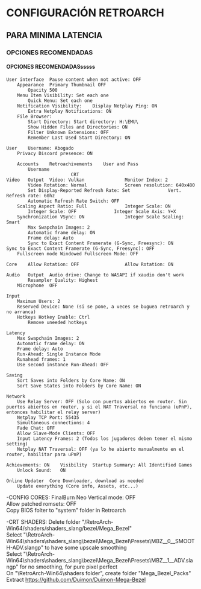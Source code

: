 # CONFIGURACIÓN RETROARCH  


## PARA MINIMA LATENCIA  

### OPCIONES RECOMENDADAS  

#### OPCIONES RECOMENDADASsssss  


	User interface	Pause content when not active: OFF								
		Appearance	Primary Thumbnail OFF							
			Opacity 500							
		Menu Item Visibility: Set each one								
			Quick Menu: Set each one							
		Notification Visibility:	Display Netplay Ping: ON							
			Extra Netplay Notifications: ON							
		File Browser:								
			Start Directory: Start directory: H:\EMU\							
			Show Hidden Files and Directories: ON							
			Filter Unknown Extensions: OFF							
			Remember Last Used Start Directory: ON
							
	User	Username: Abogado								
		Privacy	Discord presence: ON							
										
		Accounts	Retroachivements	User and Pass						
			Username							
							CRT			
	Video	Output	Video: Vulkan				Monitor Index: 2			
			Video Rotation: Normal				Screen resolution: 640x480			
			Set Display-Reported Refresh Rate: Set				Vert. Refresh rate: 60hz			
			Automatic Refresh Rate Switch: OFF							
		Scaling	Aspect Ratio: Full				Integer Scale: ON		 	
			Integer Scale: OFF				Integer Scale Axis: Y+X			
		Synchronization	VSync: ON				Integer Scale Scaling: Smart			
			Max Swapchain Images: 2							
			Automatic frame delay: ON							
			Frame delay: Auto							
			Sync to Exact Content Framerate (G-Sync, Freesync): ON				Sync to Exact Content Framerate (G-Sync, Freesync): OFF			
		Fullscreen mode	Windowed Fullscreen Mode: OFF							
										
	Core	Allow Rotation: OFF					Allow Rotation: ON			
										
	Audio	Output	Audio drive: Change to WASAPI if xaudio don't work							
			Resampler Quality: Highest							
		Microphone	OFF							
										
	Input									
		Maximum Users: 2								
		Reserved Device: None (si se pone, a veces se buguea retroarch y no arranca)								
		Hotkeys	Hotkey Enable: Ctrl							
			Remove uneeded hotkeys							
										
	Latency									
		Max Swapchain Images: 2								
		Automatic frame delay: ON								
		Frame delay: Auto								
		Run-Ahead: Single Instance Mode								
		Runahead frames: 1								
		Use second instance Run-Ahead: OFF								
										
	Saving									
		Sort Saves into Folders by Core Name: ON								
		Sort Save States into Folders by Core Name: ON								
										
	Network									
		Use Relay Server: OFF (Solo con puertos abiertos en router. Sin puertos abiertos en router, y si el NAT Traversal no funciona (uPnP), entonces habilitar el relay server)								
		Netplay TCP Port: 55435								
		Simultaneous connections: 4								
		Fade Chat: OFF								
		Allow Slave-Mode Clients: OFF								
		Input Latency Frames: 2 (Todos los jugadores deben tener el mismo setting)								
		Netplay NAT Traversal: OFF (ya lo he abierto manualmente en el router, habilitar para uPnP)								
										
	Achievements: ON	Visibility	Startup Summary: All Identified Games							
		Unlock Sound:	ON							
										
	Online Updater	Core Downloader, download as needed								
		Update everything (Core info, Assets, etc...)								
										
-CONFIG CORES:	FinalBurn Neo	Vertical mode: OFF								
		Allow patched romsets: OFF								
	Copy BIOS folter to "system" folder in Retroarch									
										
-CRT SHADERS:		Delete folder "/RetroArch-Win64/shaders/shaders_slang/bezel/Mega_Bezel"								
			Select "\RetroArch-Win64\shaders\shaders_slang\bezel\Mega_Bezel\Presets\MBZ__0__SMOOTH-ADV.slangp" to have some upscale smoothing							
			Select "\RetroArch-Win64\shaders\shaders_slang\bezel\Mega_Bezel\Presets\MBZ__1__ADV.slangp" for no smoothing, for pure pixel perfect							
		On "\RetroArch-Win64\shaders folder", create folder "Mega_Bezel_Packs"								
			Extract https://github.com/Duimon/Duimon-Mega-Bezel							
